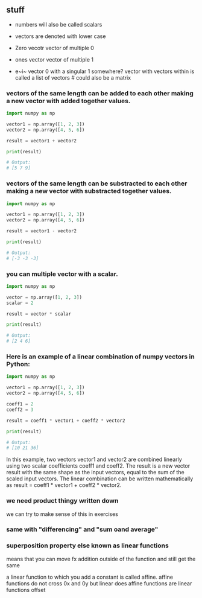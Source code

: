 
## stuff
- numbers will also be called scalars
- vectors are denoted with lower case

- Zero vecotr vector of multiple 0
- ones vector vector of multiple 1
- e~i~ vector 0 with a singular 1 somewhere?
vector with vectors within is called a list of vectors # could also be a matrix



### vectors of the same length can be added to each other making a new vector with added together values.


```py
import numpy as np

vector1 = np.array([1, 2, 3])
vector2 = np.array([4, 5, 6])

result = vector1 + vector2

print(result)

# Output:
# [5 7 9]
```

### vectors of the same length can be substracted to each other making a new vector with substracted together values.

```py
import numpy as np

vector1 = np.array([1, 2, 3])
vector2 = np.array([4, 5, 6])

result = vector1 - vector2

print(result)

# Output:
# [-3 -3 -3]
```

### you can multiple vector with a scalar.

```py
import numpy as np

vector = np.array([1, 2, 3])
scalar = 2

result = vector * scalar

print(result)

# Output:
# [2 4 6]
```



### Here is an example of a linear combination of numpy vectors in Python:
```py
import numpy as np

vector1 = np.array([1, 2, 3])
vector2 = np.array([4, 5, 6])

coeff1 = 2
coeff2 = 3

result = coeff1 * vector1 + coeff2 * vector2

print(result)

# Output:
# [10 21 36]
```
In this example, two vectors vector1 and vector2 are combined linearly using two scalar coefficients coeff1 and coeff2. The result is a new vector result with the same shape as the input vectors, equal to the sum of the scaled input vectors. The linear combination can be written mathematically as result = coeff1 * vector1 + coeff2 * vector2.



### we need product thingy written down

we can try to make sense of this in exercises

### same with "differencing" and "sum oand average"


### superposition property else known as linear functions

means that you can move fx addition outside of the function and still get the same

a linear function to which you add a constant is called affine.
affine functions do not cross 0x and 0y but linear does
affine functions are linear functions offset